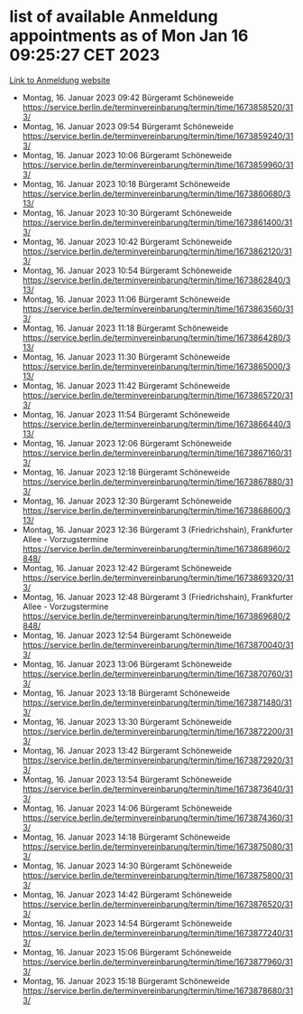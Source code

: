 # list of available Anmeldung appointments as of Mon Jan 16 09:25:27 CET 2023
[Link to Anmeldung website](https://service.berlin.de/terminvereinbarung/termin/tag.php?termin=0&anliegen[]=120686&dienstleisterlist=122210,122217,327316,122219,327312,122227,327314,122231,327346,122243,327348,122252,329742,122260,329745,122262,329748,122254,329751,122271,327278,122273,327274,122277,327276,330436,122280,327294,122282,327290,122284,327292,327539,122291,327270,122285,327266,122286,327264,122296,327268,150230,329760,122301,327282,122297,327286,122294,327284,122312,329763,122314,329775,122304,327330,122311,327334,122309,327332,122281,327352,122279,329772,122276,327324,122274,327326,122267,329766,122246,327318,122251,327320,122257,327322,122208,327298,122226,327300,121362,121364&herkunft=http%3A%2F%2Fservice.berlin.de%2Fdienstleistung%2F120686%2F)
- Montag, 16. Januar 2023 09:42 Bürgeramt Schöneweide https://service.berlin.de/terminvereinbarung/termin/time/1673858520/313/
- Montag, 16. Januar 2023 09:54 Bürgeramt Schöneweide https://service.berlin.de/terminvereinbarung/termin/time/1673859240/313/
- Montag, 16. Januar 2023 10:06 Bürgeramt Schöneweide https://service.berlin.de/terminvereinbarung/termin/time/1673859960/313/
- Montag, 16. Januar 2023 10:18 Bürgeramt Schöneweide https://service.berlin.de/terminvereinbarung/termin/time/1673860680/313/
- Montag, 16. Januar 2023 10:30 Bürgeramt Schöneweide https://service.berlin.de/terminvereinbarung/termin/time/1673861400/313/
- Montag, 16. Januar 2023 10:42 Bürgeramt Schöneweide https://service.berlin.de/terminvereinbarung/termin/time/1673862120/313/
- Montag, 16. Januar 2023 10:54 Bürgeramt Schöneweide https://service.berlin.de/terminvereinbarung/termin/time/1673862840/313/
- Montag, 16. Januar 2023 11:06 Bürgeramt Schöneweide https://service.berlin.de/terminvereinbarung/termin/time/1673863560/313/
- Montag, 16. Januar 2023 11:18 Bürgeramt Schöneweide https://service.berlin.de/terminvereinbarung/termin/time/1673864280/313/
- Montag, 16. Januar 2023 11:30 Bürgeramt Schöneweide https://service.berlin.de/terminvereinbarung/termin/time/1673865000/313/
- Montag, 16. Januar 2023 11:42 Bürgeramt Schöneweide https://service.berlin.de/terminvereinbarung/termin/time/1673865720/313/
- Montag, 16. Januar 2023 11:54 Bürgeramt Schöneweide https://service.berlin.de/terminvereinbarung/termin/time/1673866440/313/
- Montag, 16. Januar 2023 12:06 Bürgeramt Schöneweide https://service.berlin.de/terminvereinbarung/termin/time/1673867160/313/
- Montag, 16. Januar 2023 12:18 Bürgeramt Schöneweide https://service.berlin.de/terminvereinbarung/termin/time/1673867880/313/
- Montag, 16. Januar 2023 12:30 Bürgeramt Schöneweide https://service.berlin.de/terminvereinbarung/termin/time/1673868600/313/
- Montag, 16. Januar 2023 12:36 Bürgeramt 3 (Friedrichshain), Frankfurter Allee - Vorzugstermine https://service.berlin.de/terminvereinbarung/termin/time/1673868960/2848/
- Montag, 16. Januar 2023 12:42 Bürgeramt Schöneweide https://service.berlin.de/terminvereinbarung/termin/time/1673869320/313/
- Montag, 16. Januar 2023 12:48 Bürgeramt 3 (Friedrichshain), Frankfurter Allee - Vorzugstermine https://service.berlin.de/terminvereinbarung/termin/time/1673869680/2848/
- Montag, 16. Januar 2023 12:54 Bürgeramt Schöneweide https://service.berlin.de/terminvereinbarung/termin/time/1673870040/313/
- Montag, 16. Januar 2023 13:06 Bürgeramt Schöneweide https://service.berlin.de/terminvereinbarung/termin/time/1673870760/313/
- Montag, 16. Januar 2023 13:18 Bürgeramt Schöneweide https://service.berlin.de/terminvereinbarung/termin/time/1673871480/313/
- Montag, 16. Januar 2023 13:30 Bürgeramt Schöneweide https://service.berlin.de/terminvereinbarung/termin/time/1673872200/313/
- Montag, 16. Januar 2023 13:42 Bürgeramt Schöneweide https://service.berlin.de/terminvereinbarung/termin/time/1673872920/313/
- Montag, 16. Januar 2023 13:54 Bürgeramt Schöneweide https://service.berlin.de/terminvereinbarung/termin/time/1673873640/313/
- Montag, 16. Januar 2023 14:06 Bürgeramt Schöneweide https://service.berlin.de/terminvereinbarung/termin/time/1673874360/313/
- Montag, 16. Januar 2023 14:18 Bürgeramt Schöneweide https://service.berlin.de/terminvereinbarung/termin/time/1673875080/313/
- Montag, 16. Januar 2023 14:30 Bürgeramt Schöneweide https://service.berlin.de/terminvereinbarung/termin/time/1673875800/313/
- Montag, 16. Januar 2023 14:42 Bürgeramt Schöneweide https://service.berlin.de/terminvereinbarung/termin/time/1673876520/313/
- Montag, 16. Januar 2023 14:54 Bürgeramt Schöneweide https://service.berlin.de/terminvereinbarung/termin/time/1673877240/313/
- Montag, 16. Januar 2023 15:06 Bürgeramt Schöneweide https://service.berlin.de/terminvereinbarung/termin/time/1673877960/313/
- Montag, 16. Januar 2023 15:18 Bürgeramt Schöneweide https://service.berlin.de/terminvereinbarung/termin/time/1673878680/313/
